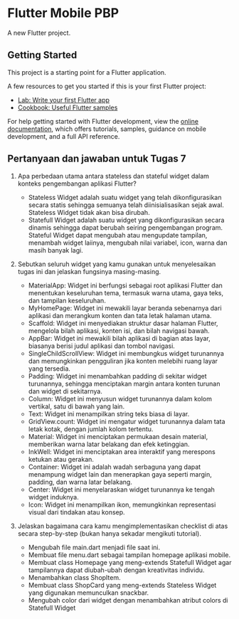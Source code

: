 # Flutter Mobile PBP

A new Flutter project.

## Getting Started

This project is a starting point for a Flutter application.

A few resources to get you started if this is your first Flutter project:

- [Lab: Write your first Flutter app](https://docs.flutter.dev/get-started/codelab)
- [Cookbook: Useful Flutter samples](https://docs.flutter.dev/cookbook)

For help getting started with Flutter development, view the
[online documentation](https://docs.flutter.dev/), which offers tutorials,
samples, guidance on mobile development, and a full API reference.


## Pertanyaan dan jawaban untuk Tugas 7
1. Apa perbedaan utama antara stateless dan stateful widget dalam konteks pengembangan aplikasi Flutter?
    - Stateless Widget adalah suatu widget yang telah dikonfigurasikan secara statis sehingga semuanya telah diinisialisasikan sejak awal. Stateless Widget tidak akan bisa dirubah.
    - Statefull Widget adalah suatu widget yang dikonfigurasikan secara dinamis sehingga dapat berubah seiring pengembangan program. Stateful Widget dapat mengubah atau mengupdate tampilan, menambah widget laiinya, mengubah nilai variabel, icon, warna dan masih banyak lagi.

2. Sebutkan seluruh widget yang kamu gunakan untuk menyelesaikan tugas ini dan jelaskan fungsinya masing-masing.
    - MaterialApp: Widget ini berfungsi sebagai root aplikasi Flutter dan menentukan keseluruhan tema, termasuk warna utama, gaya teks, dan tampilan keseluruhan.
    - MyHomePage: Widget ini mewakili layar beranda sebenarnya dari aplikasi dan merangkum konten dan tata letak halaman utama.
    - Scaffold: Widget ini menyediakan struktur dasar halaman Flutter, mengelola bilah aplikasi, konten isi, dan bilah navigasi bawah.
    - AppBar: Widget ini mewakili bilah aplikasi di bagian atas layar, biasanya berisi judul aplikasi dan tombol navigasi.
    - SingleChildScrollView: Widget ini membungkus widget turunannya dan memungkinkan pengguliran jika konten melebihi ruang layar yang tersedia.
    - Padding: Widget ini menambahkan padding di sekitar widget turunannya, sehingga menciptakan margin antara konten turunan dan widget di sekitarnya.
    - Column: Widget ini menyusun widget turunannya dalam kolom vertikal, satu di bawah yang lain.
    - Text: Widget ini menampilkan string teks biasa di layar.
    - GridView.count: Widget ini mengatur widget turunannya dalam tata letak kotak, dengan jumlah kolom tertentu.
    - Material: Widget ini menciptakan permukaan desain material, memberikan warna latar belakang dan efek ketinggian.
    - InkWell: Widget ini menciptakan area interaktif yang merespons ketukan atau gerakan.
    - Container: Widget ini adalah wadah serbaguna yang dapat menampung widget lain dan menerapkan gaya seperti margin, padding, dan warna latar belakang.
    - Center: Widget ini menyelaraskan widget turunannya ke tengah widget induknya.
    - Icon: Widget ini menampilkan ikon, memungkinkan representasi visual dari tindakan atau konsep.

3. Jelaskan bagaimana cara kamu mengimplementasikan checklist di atas secara step-by-step (bukan hanya sekadar mengikuti tutorial).
    - Mengubah file main.dart menjadi file saat ini.
    - Membuat file menu.dart sebagai tampilan homepage aplikasi mobile.
    - Membuat class Homepage yang meng-extends Statefull Widget agar tampilannya dapat diubah-ubah dengan kreativitas individu.
    - Menambahkan class ShopItem.
    - Membuat class ShopCard yang meng-extends Stateless Widget yang digunakan memunculkan snackbar.
    - Mengubah color dari widget dengan menambahkan atribut colors di Statefull Widget
